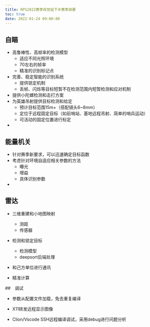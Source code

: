 ```yaml
---
title: RPS2022赛季视觉组下半赛季纲要
toc: true
date: 2022-01-24 09:00:00
---
```


## 自瞄

- 高鲁棒性、高帧率的检测模型
  - 适应不同光照环境
  - 70左右的帧率
  - 精准的识别标记点
- 完善、稳定智能的识别系统
  - 提供锁定机制
  - 丢帧、闪烁等目标短暂不在检测范围内短暂检测和应对机制
- 提供小陀螺检测和击打方案
- 为英雄吊射提供目标检测和给定
  - 预计目标范围15m+（搭配镜头6~8mm）
  - 定位于远程固定目标（如前哨站、基地远程吊射、简单的哨兵运动）
  - 可活动的固定位置进行标定
- 



## 能量机关

- 针对赛季新要求，可以迅速确定目标函数
- 考虑针对环境自适应相关参数的方法
  - 曝光
  - 增益
  - 具体识别参数
- 

## 雷达

- 三维重建和小地图映射

  - 测距
  - 传感器

- 检测和锁定目标

  - 检测模型
  - deepsort后端处理

- 和己方单位进行通讯

- 精准计算

  

##　调试

- 参数从配置文件加载，免去重复编译

- X11转发远程显示图像

- Clion/Vscode SSH远程编译调试，采用debug进行问题分析

  